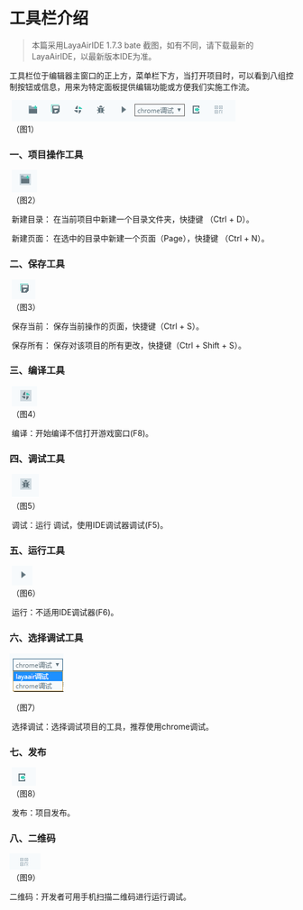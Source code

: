 # 工具栏介绍

> 本篇采用LayaAirIDE 1.7.3 bate 截图，如有不同，请下载最新的LayaAirIDE，以最新版本IDE为准。

​        工具栏位于编辑器主窗口的正上方，菜单栏下方，当打开项目时，可以看到八组控制按钮或信息，用来为特定面板提供编辑功能或方便我们实施工作流。

​        ![blob.png](img/1.png)<br/>
​    	（图1）

 

### 一、项目操作工具

​    ![图片1.png](img/2.png)<br/>
​    	（图2）

​        新建目录： 在当前项目中新建一个目录文件夹，快捷键 （Ctrl + D）。

​        新建页面： 在选中的目录中新建一个页面（Page），快捷键 （Ctrl + N）。

 

### 二、保存工具

​  ![图片1.png](img/3.png)<br/>
​    	（图3）

 

​        保存当前： 保存当前操作的页面，快捷键（Ctrl + S）。

​        保存所有： 保存对该项目的所有更改，快捷键（Ctrl + Shift + S）。

 

### 三、编译工具

​        ![图片1.png](img/4.png)<br/>
​    	（图4）

 

​      编译：开始编译不信打开游戏窗口(F8)。

 

### 四、调试工具

​        ![图片1.png](img/5.png)<br/>
​    	（图5）

​       调试：运行 调试，使用IDE调试器调试(F5)。



 

### 五、运行工具

​        ![图片1.png](img/6.png)<br/>
​    	（图6）

​        运行：不适用IDE调试器(F6)。

 

### 六、选择调试工具

  ![图片1.png](img/7.png)<br/>

​    	（图7）

 

​        选择调试：选择调试项目的工具，推荐使用chrome调试。

 

### 七、发布

​     ![图片1.png](img/8.png)<br/>
​    	（图8）

 

​       发布：项目发布。

 

### 八、二维码

  ![图片1.png](img/9.png)<br/>
​    	（图9）



二维码：开发者可用手机扫描二维码进行运行调试。